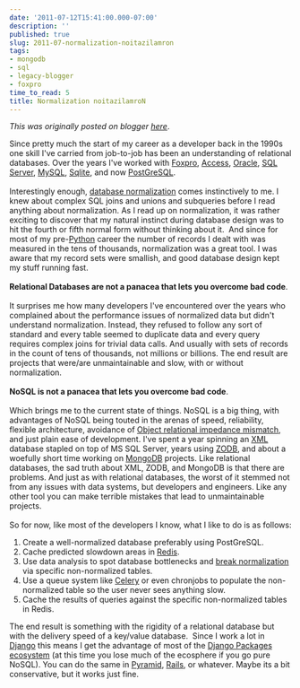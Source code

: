 ```yaml
---
date: '2011-07-12T15:41:00.000-07:00'
description: ''
published: true
slug: 2011-07-normalization-noitazilamron
tags:
- mongodb
- sql
- legacy-blogger
- foxpro
time_to_read: 5
title: Normalization noitazilamroN
---
```


*This was originally posted on blogger [here](https://pydanny.blogspot.com/2011/07/normalization-noitazilamron.html)*.

Since pretty much the start of my career as a developer back in the 1990s one skill I've carried from job-to-job has been an understanding of relational databases. Over the years I've worked with <a href="http://en.wikipedia.org/wiki/Foxpro">Foxpro</a>, <a href="http://en.wikipedia.org/wiki/Microsoft_Access">Access</a>, <a href="http://en.wikipedia.org/wiki/Oracle_Database">Oracle</a>, <a href="http://en.wikipedia.org/wiki/Microsoft_SQL_Server">SQL Server</a>, <a href="http://en.wikipedia.org/wiki/MySQL">MySQL</a>, <a href="http://en.wikipedia.org/wiki/Sqlite">Sqlite</a>, and now&nbsp;<a href="http://en.wikipedia.org/wiki/Postgresql">PostGreSQL</a>.<br /><br />Interestingly enough,&nbsp;<a href="http://en.wikipedia.org/wiki/Database_Normalization">database normalization</a> comes&nbsp;instinctively&nbsp;to me. I knew about complex SQL joins and unions and subqueries before I read anything about normalization. As I read up on normalization, it was rather exciting to discover that my natural instinct during database design was to hit the fourth or fifth normal form without thinking about it. &nbsp;And since for most of my pre-<a href="http://python.org/">Python</a> career the number of records I dealt with was measured in the tens of thousands, normalization was a great tool. I was aware that my record sets were smallish, and good database design kept my stuff running fast.<br /><br /><b>Relational Databases are not a panacea that lets you overcome bad code</b>.<br /><br />It surprises me how many developers I've encountered over the years who complained about the performance issues of normalized data but didn't understand normalization. Instead, they refused to follow any sort of standard and every table seemed to duplicate data and every query requires complex joins for trivial data calls. And usually with sets of records in the count of tens of thousands, not millions or billions. The end result are projects that were/are unmaintainable and slow, with or without normalization.<br /><br /><b>NoSQL is not a panacea that lets you overcome bad code</b>.<br /><br />Which brings me to the current state of things. NoSQL is a big thing, with advantages of NoSQL being touted in the arenas of speed, reliability, flexible architecture, avoidance of <a href="http://en.wikipedia.org/wiki/Object-relational_impedance_mismatch">Object relational&nbsp;impedance&nbsp;mismatch</a>, and just plain ease of development. I've spent a year spinning an <a href="http://en.wikipedia.org/wiki/XML">XML</a> database stapled on top of MS SQL Server, years using <a href="http://en.wikipedia.org/wiki/ZODB">ZODB</a>, and about a woefully short time working on <a href="http://en.wikipedia.org/wiki/MongoDB">MongoDB</a> projects. Like relational databases, the sad truth about XML, ZODB, and MongoDB is that there are problems. And just as with relational databases, the worst of it stemmed not from any issues with data systems, but developers and engineers.&nbsp;Like any other tool you can make terrible mistakes that lead to unmaintainable projects.<br /><br />So for now, like most of the developers I know, what I like to do is as follows:<br /><ol><li>Create a well-normalized database preferably using PostGreSQL.</li><li>Cache predicted slowdown areas in <a href="http://en.wikipedia.org/wiki/Redis_(data_store)">Redis</a>.&nbsp;</li><li>Use data analysis to spot database bottlenecks and <a href="http://en.wikipedia.org/wiki/Denormalization">break normalization</a> via specific non-normalized tables.</li><li>Use a queue system like <a href="http://celeryproject.org/">Celery</a> or even chronjobs to populate the&nbsp;non-normalized&nbsp;table so the user never sees anything slow.</li><li>Cache the results of queries against the specific&nbsp;non-normalized&nbsp;tables in Redis.</li></ol><div>The end result is something with the rigidity of a relational database but with the delivery speed of a key/value database.&nbsp; Since I work a lot in <a href="http://djangoproject.com/">Django</a> this means I get the advantage of most of the <a href="http://djangopackages.com/">Django Packages ecosystem</a> (at this time you lose much of the ecosphere if you go pure NoSQL). You can do the same in <a href="http://pylonsproject.org/projects/pyramid/about">Pyramid</a>, <a href="http://en.wikipedia.org/wiki/Ruby_on_Rails">Rails</a>, or whatever. Maybe its a bit conservative, but it works just fine.</div>